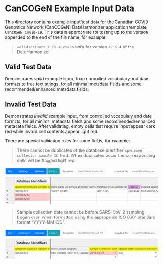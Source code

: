 # CanCOGeN Example Input Data
This directory contains example input/test data for the Canadian COVID Genomics Network (CanCOGeN) DataHarmonizer application template: `CanCOGeN Covid-19`. This data is appropriate for testing up to the version appended to the end of the file name, for example:

> `validTestData_0-15-4.csv` is _valid_ for version `0.15.4` of the DataHarmonizer.

## Valid Test Data

Demonstrates _valid_ example input, from controlled vocabulary and date formats to free text strings, for all minimal metadata fields and some recommended/enhanced metadata fields.

## Invalid Test Data

Demonstrates _invalid_ example input, from controlled vocabulary and date formats, for all minimal metadata fields and some recommended/enhanced metadata fields. After validating, empty cells that require input appear dark red while invalid cell contents appear light red.

There are special validation rules for some fields, for example:

> There cannot be duplicates of the database identifier `specimen collector sample ID` field. When duplicates occur the corresponding cells will be flagged light red:

![invalidData_specimenCollectorSampleID.png](./images/invalid/invalidData_specimenCollectorSampleID.png)

> Sample collection date cannot be before SARS-CoV-2 sampling began even when formatted using the appropriate ISO 8601 standard format "YYYY-MM-DD":

![invalidData_sampleCollectionDate.png](./images/invalid/invalidData_sampleCollectionDate.png)
